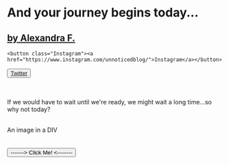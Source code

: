 
<html>
  <link rel="stylesheet" href="//maxcdn.bootstrapcdn.com/bootstrap/3.3.1/css/bootstrap.min.css"/>
  <link rel="stylesheet" class="text/css" href="https://codepen.io/AlexandraGF/pen/weddOr.css"/>
  <link rel="stylesheet" class="text/js" href="https://codepen.io/AlexandraGF/pen/weddOr.js"/>

  <h1 class="text-heading">And your journey begins today...</h1>
  <a href="https://unnoticed.blog"><h2 class="text-2">by Alexandra F.</h2></a>
  
    <button class="Instagram"><a href="https://www.instagram.com/unnoticedblog/">Instagram</a></button>
 
   <button class="Twitter">
              <a href="https://twitter.com/unnoticedblog">Twitter</a></button><br>
  <br><br>
  
  <p class="Paragraph">If we would have to wait until we're ready, we might wait a long time...so why not today?</p><br>
 
  <div id="myDiv">
  An image in a DIV<br>
  <img id="myImage1" href="https://unnoticeddotblog.files.wordpress.com/2017/04/img_3525-2.jpg?w=2000&h=1500&crop=1">
</div>
<br><br>
<input type="button" onclick="randomImg1()" value="-------> Click Me! <--------">
  
  
</html>
